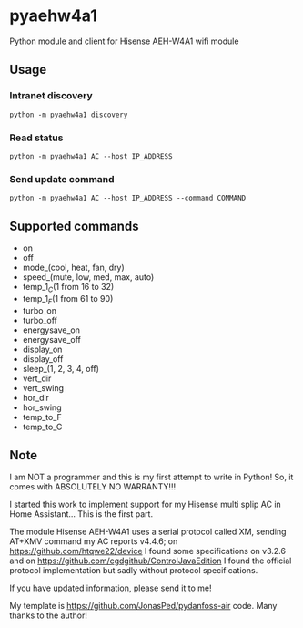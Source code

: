 # pyaehw4a1
Python module and client for Hisense AEH-W4A1 wifi module 


## Usage
### Intranet discovery
    python -m pyaehw4a1 discovery

### Read status
    python -m pyaehw4a1 AC --host IP_ADDRESS

### Send update command
    python -m pyaehw4a1 AC --host IP_ADDRESS --command COMMAND

## Supported commands
- on
- off
- mode_(cool, heat, fan, dry)
- speed_(mute, low, med, max, auto)
- temp_$1_C ($1 from 16 to 32)
- temp_$1_F ($1 from 61 to 90)
- turbo_on
- turbo_off
- energysave_on
- energysave_off
- display_on
- display_off
- sleep_(1, 2, 3, 4, off)
- vert_dir
- vert_swing
- hor_dir
- hor_swing
- temp_to_F
- temp_to_C


## Note
I am NOT a programmer and this is my first attempt to write in Python!
So, it comes with ABSOLUTELY NO WARRANTY!!!

I started this work to implement support for my Hisense multi splip AC
in Home Assistant... This is the first part.

The module Hisense AEH-W4A1 uses a serial protocol called XM, sending
AT+XMV command my AC reports v4.4.6;
on https://github.com/htqwe22/device I found some specifications on
v3.2.6 and
on https://github.com/cgdgithub/ControlJavaEdition I found the official
protocol implementation but sadly without protocol specifications.

If you have updated information, please send it to me!

My template is https://github.com/JonasPed/pydanfoss-air code.
Many thanks to the author!
